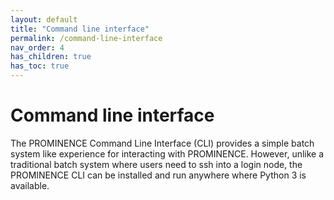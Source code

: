 ```yaml
---
layout: default
title: "Command line interface"
permalink: /command-line-interface
nav_order: 4
has_children: true
has_toc: true
---
```

# Command line interface
The PROMINENCE Command Line Interface (CLI) provides a simple batch system like experience for interacting with PROMINENCE.
However, unlike a traditional batch system where users need to ssh into a login node,
the PROMINENCE CLI can be installed and run anywhere where Python 3 is available.
